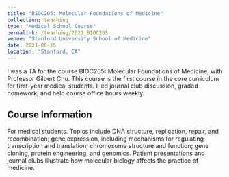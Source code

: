 ```yaml
---
title: "BIOC205: Molecular Foundations of Medicine"
collection: teaching
type: "Medical School Course"
permalink: /teaching/2021_BIOC205
venue: "Stanford University School of Medicine"
date: 2021-08-15
location: "Stanford, CA"
---
```


I was a TA for the course BIOC205: Molecular Foundations of Medicine, with Professor Gilbert Chu. This course is the first course in the core curriculum for first-year medical students. I led journal club discussion, graded homework, and held course office hours weekly. 

Course Information
------
For medical students. Topics include DNA structure, replication, repair, and recombination; gene expression, including mechanisms for regulating transcription and translation; chromosome structure and function; gene cloning, protein engineering, and genomics. Patient presentations and journal clubs illustrate how molecular biology affects the practice of medicine.
